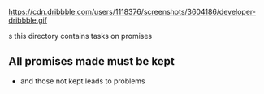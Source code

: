 https://cdn.dribbble.com/users/1118376/screenshots/3604186/developer-dribbble.gif

s
this directory contains tasks on promises
## All promises made must be kept
* and those not kept leads to problems

